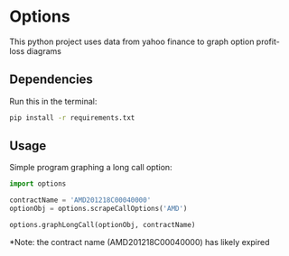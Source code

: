 # Options
This python project uses data from yahoo finance to graph option profit-loss diagrams

## Dependencies
Run this in the terminal:
```bash
pip install -r requirements.txt
```

## Usage
Simple program graphing a long call option:
```python
import options

contractName = 'AMD201218C00040000'
optionObj = options.scrapeCallOptions('AMD')

options.graphLongCall(optionObj, contractName)
```
*Note: the contract name (AMD201218C00040000) has likely expired
